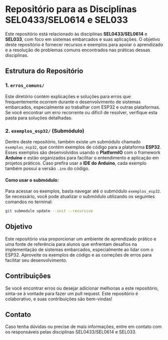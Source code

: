 # Repositório para as Disciplinas SEL0433/SEL0614 e SEL033

Este repositório está relacionado às disciplinas **SEL0433/SEL0614** e **SEL033**, com foco em sistemas embarcados e suas aplicações. O objetivo deste repositório é fornecer recursos e exemplos para apoiar o aprendizado e a resolução de problemas comuns encontrados nas práticas dessas disciplinas.

## Estrutura do Repositório

### 1. **`erros_comuns/`**
Este diretório contém explicações e soluções para erros que frequentemente ocorrem durante o desenvolvimento de sistemas embarcados, especialmente ao trabalhar com ESP32 e outras plataformas. Se você encontrar um erro recorrente ou difícil de resolver, verifique esta pasta para soluções detalhadas.

### 2. **`exemplos_esp32/` (Submódulo)**
Dentro deste repositório, também existe um submódulo chamado `exemplos_esp32`, que contém exemplos de código para a plataforma **ESP32**. Esses exemplos são desenvolvidos usando o **PlatformIO** com o framework **Arduino** e estão organizados para facilitar o entendimento e aplicação em projetos práticos. Caso prefira usar a **IDE do Arduino**, cada exemplo também possui a versão `.ino` do código.

#### Como usar o submódulo:
Para acessar os exemplos, basta navegar até o submódulo `exemplos_esp32`. Se necessário, você pode atualizar o submódulo utilizando os seguintes comandos no terminal:

```bash
git submodule update --init --recursive
```

## Objetivo
Este repositório visa proporcionar um ambiente de aprendizado prático e uma fonte de referência para alunos que enfrentam desafios na implementação de sistemas embarcados, especialmente ao lidar com o ESP32. Aproveite os exemplos de código e as correções de erros para facilitar seu desenvolvimento.

## Contribuições
Se você encontrar erros ou desejar adicionar melhorias a este repositório, sinta-se à vontade para fazer um pull request. Este repositório é colaborativo, e suas contribuições são bem-vindas!

## Contato
Caso tenha dúvidas ou precise de mais informações, entre em contato com os responsáveis pelas disciplinas SEL0433/SEL0614 e SEL033.
